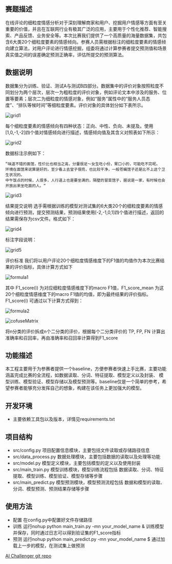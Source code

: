赛题描述
---
在线评论的细粒度情感分析对于深刻理解商家和用户、挖掘用户情感等方面有至关重要的价值，并且在互联网行业有极其广泛的应用，主要用于个性化推荐、智能搜索、产品反馈、业务安全等。本次比赛我们提供了一个高质量的海量数据集，共包含6大类20个细粒度要素的情感倾向。参赛人员需根据标注的细粒度要素的情感倾向建立算法，对用户评论进行情感挖掘，组委将通过计算参赛者提交预测值和场景真实值之间的误差确定预测正确率，评估所提交的预测算法。

数据说明
---
数据集分为训练、验证、测试A与测试B四部分。数据集中的评价对象按照粒度不同划分为两个层次，层次一为粗粒度的评价对象，例如评论文本中涉及的服务、位置等要素；层次二为细粒度的情感对象，例如“服务”属性中的“服务人员态度”、“排队等候时间”等细粒度要素。评价对象的具体划分如下表所示。

![grid1](./images/grid1.jpg)

每个细粒度要素的情感倾向有四种状态：正向、中性、负向、未提及。使用[1,0,-1,-2]四个值对情感倾向进行描述，情感倾向值及其含义对照表如下所示：

![grid2](./images/grid2.jpg)

数据标注示例如下：
```
“味道不错的面馆，性价比也相当之高，分量很足～女生吃小份，胃口小的，可能吃不完呢。
环境在面馆来说算是好的，至少看上去堂子很亮，也比较干净，一般苍蝇馆子还是比不上这个卫生状况的。
中午饭点的时候，人很多，人行道上也是要坐满的，隔壁的冒菜馆子，据说是一家，有时候也会开放出来坐吃面的人。“
```

![grid3](./images/grid3.jpg)

结果提交说明
选手需根据训练的模型对测试集的6大类20个的细粒度要素的情感倾向进行预测，提交预测结果，预测结果使用[-2,-1,0,1]四个值进行描述，返回的结果需保存为csv文件。格式如下：

![grid4](./images/grid4.jpg)

标注字段说明：

![grid5](./images/grid5.jpg)

评价标准
我们将以用户评论20个细粒度情感维度下的F1值的均值作为本次比赛结果的评价指标，具体计算方式如下

![formula1](./images/formula1.jpg)

其中 F1_score(i) 为对应细粒度情感维度下的macro F1值，F1_score_mean 为这20个细粒度情感维度下的macro F1值的均值，即为最终结果的评价指标。 F1_score(i) 可通过以下计算方式得到：

![formula2](./images/formula2.jpg)

![cofuseMatrix](./images/cofuseMatrix.jpg)

将n分类的评价拆成n个二分类的评价，根据每个二分类评价的 TP, FP, FN 计算出准确率和召回率，再由准确率和召回率计算得到F1_score


功能描述
---
本工程主要用于为参赛者提供一个baseline，方便参赛者快速上手比赛，主要功能涵盖完成比赛的全流程，如数据读取、分词、特征提取、模型定义以及封装、
模型训练、模型验证、模型存储以及模型预测等。baseline仅是一个简单的参考，希望参赛者能够充分发挥自己的想象，构建在该任务上更加强大的模型。

开发环境
---
* 主要依赖工具包以及版本，详情见requirements.txt

项目结构
---
* src/config.py 项目配置信息模块，主要包括文件读取或存储路径信息
* src/data_process.py 数据处理模块，主要包括数据的读取以及处理等功能
* src/model.py 模型定义模块，主要包括模型的定义以及使用封装
* src/main_train.py 模型训练模块，模型训练流程包括 数据读取、分词、特征提取、模型训练、模型验证、模型存储等步骤
* src/main_predict.py 模型预测模块，模型预测流程包括 数据和模型的读取、分词、模型预测、预测结果存储等步骤 


使用方法
---
* 配置 在config.py中配置好文件存储路径
* 训练 运行nohup python main_train.py -mn your_model_name & 训练模型并保存，同时通过日志可以得到验证集的F1_score指标
* 预测 运行nohup python main_predict.py -mn your_model_name $ 通过加载上一步的模型，在测试集上做预测

[AI Challenger git repo](https://github.com/AIChallenger)
